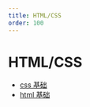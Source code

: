 ```yaml
---
title: HTML/CSS
order: 100
---
```

# HTML/CSS 

- [css 基础](/blog/htmlcss/css)    
- [html 基础](/blog/htmlcss/html)    
